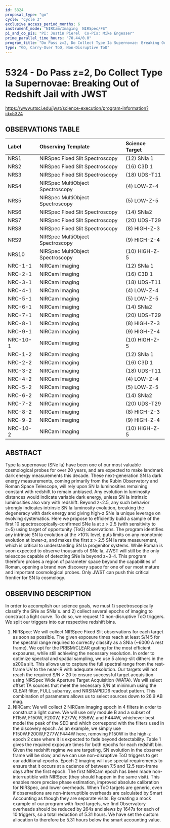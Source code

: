 ```yaml
---
id: 5324
proposal_type: "go"
cycle: "Cycle 3"
exclusive_access_period_months: 6
instrument_mode: "NIRCam/Imaging  NIRSpec/FS"
pi_and_co_pis: "PI: Justin Pierel  Co-PIs: Mike Engesser"
prime_parallel_time_hours: "70.44/0.0"
program_title: "Do Pass z=2, Do Collect Type Ia Supernovae: Breaking Out of Redshift Jail with JWST"
type: "GO, Carry-Over ToO, Non-Disruptive ToO"
---
```

# 5324 - Do Pass z=2, Do Collect Type Ia Supernovae: Breaking Out of Redshift Jail with JWST
https://www.stsci.edu/jwst/science-execution/program-information?id=5324
## OBSERVATIONS TABLE
| Label   | Observing Template               | Science Target |
| :------ | :------------------------------- | :------------- |
| NRS1    | NIRSpec Fixed Slit Spectroscopy  | (12) SNIa 1    |
| NRS2    | NIRSpec Fixed Slit Spectroscopy  | (16) C3D 1     |
| NRS3    | NIRSpec Fixed Slit Spectroscopy  | (18) UDS-T11   |
| NRS4    | NIRSpec MultiObject Spectroscopy | (4) LOW-Z-4    |
| NRS5    | NIRSpec MultiObject Spectroscopy | (5) LOW-Z-5    |
| NRS6    | NIRSpec Fixed Slit Spectroscopy  | (14) SNIa2     |
| NRS7    | NIRSpec Fixed Slit Spectroscopy  | (20) UDS-T29   |
| NRS8    | NIRSpec Fixed Slit Spectroscopy  | (8) HIGH-Z-3   |
| NRS9    | NIRSpec MultiObject Spectroscopy | (9) HIGH-Z-4   |
| NRS10   | NIRSpec MultiObject Spectroscopy | (10) HIGH-Z-5  |
| NRC-1-1 | NIRCam Imaging                   | (12) SNIa 1    |
| NRC-2-1 | NIRCam Imaging                   | (16) C3D 1     |
| NRC-3-1 | NIRCam Imaging                   | (18) UDS-T11   |
| NRC-4-1 | NIRCam Imaging                   | (4) LOW-Z-4    |
| NRC-5-1 | NIRCam Imaging                   | (5) LOW-Z-5    |
| NRC-6-1 | NIRCam Imaging                   | (14) SNIa2     |
| NRC-7-1 | NIRCam Imaging                   | (20) UDS-T29   |
| NRC-8-1 | NIRCam Imaging                   | (8) HIGH-Z-3   |
| NRC-9-1 | NIRCam Imaging                   | (9) HIGH-Z-4   |
| NRC-10-1| NIRCam Imaging                   | (10) HIGH-Z-5  |
| NRC-1-2 | NIRCam Imaging                   | (12) SNIa 1    |
| NRC-2-2 | NIRCam Imaging                   | (16) C3D 1     |
| NRC-3-2 | NIRCam Imaging                   | (18) UDS-T11   |
| NRC-4-2 | NIRCam Imaging                   | (4) LOW-Z-4    |
| NRC-5-2 | NIRCam Imaging                   | (5) LOW-Z-5    |
| NRC-6-2 | NIRCam Imaging                   | (14) SNIa2     |
| NRC-7-2 | NIRCam Imaging                   | (20) UDS-T29   |
| NRC-8-2 | NIRCam Imaging                   | (8) HIGH-Z-3   |
| NRC-9-2 | NIRCam Imaging                   | (9) HIGH-Z-4   |
| NRC-10-2| NIRCam Imaging                   | (10) HIGH-Z-5  |

## ABSTRACT

Type Ia supernovae (SNe Ia) have been one of our most valuable cosmological probes for over 20 years, and are expected to make landmark dark energy measurements this decade. These next-generation SN Ia dark energy measurements, coming primarily from the Rubin Observatory and Roman Space Telescope, will rely upon SN Ia luminosities remaining constant with redshift to remain unbiased. Any evolution in luminosity distances would indicate variable dark energy, unless SN Ia intrinsic luminosities also vary with redshift. Beyond z~2.5, any such behavior strongly indicates intrinsic SN Ia luminosity evolution, breaking the degeneracy with dark energy and giving high-z SNe Ia unique leverage on evolving systematics. Here we propose to efficiently build a sample of the first 10 spectroscopically-confirmed SNe Ia at z > 2.5 (with sensitivity to z~5) using target of opportunity (ToO) observations. The program identifies any intrinsic SN Ia evolution at the >10% level, puts limits on any monotonic evolution at lower-z, and makes the first z > 2.5 SN Ia rate measurement, which is critical to understanding SN Ia progenitor systems. While Roman is soon expected to observe thousands of SNe Ia, JWST will still be the only telescope capable of detecting SNe Ia beyond z~3-4. This program therefore probes a region of parameter space beyond the capabilities of Roman, opening a brand new discovery space for one of our most mature and important cosmological probes. Only JWST can push this critical frontier for SN Ia cosmology.

## OBSERVING DESCRIPTION

In order to accomplish our science goals, we must 1) spectroscopically classify the SNe as SNIa's. and 2) collect several epochs of imaging to construct a light curve. To do so, we request 10 non-disruptive ToO triggers. We split our triggers into our respective redshift bins.

1.  NIRSpec:
    We will collect NIRSpec Fixed Slit observations for each target as soon as possible. The given exposure times reach at least S/N 5 for the spectral range required to correctly classify as a SNIa (~6000 A rest frame). We opt for the PRISM/CLEAR grating for the most efficient exposures, while still achieving the necessary resolution. In order to optimize spectral and spatial sampling, we use 5 along-slit dithers in the s200a slit. This allows us to capture the full spectral range from the rest-frame UV to the near-IR with adequate resolution. Our targets will not reach the required S/N > 20 to ensure successful target acquisition using NIRSpec Wide Aperture Target Acquisition (WATA). We will select offset TA sources that meet the necessary S/N at minimum using the CLEAR filter, FULL subarray, and NRSRAPIDD6 readout pattern. This combination of parameters allows us to select sources down to 26.9 AB mag.
2.  NIRCam:
    We will collect 2 NIRCam imaging epoch in 4 filters in order to construct a light curve. We will use only module B and a subset of F115W, F150W, F200W, F277W, F356W, and F444W, whichever best model the peak of the SED and which correspond with the filters used in the discovery epoch. As an example, we simply use F150W,F200W,F277W,F444W here, removing F150W in the high-z epoch 2 case where it is expected to fade beyond detectability. Table 1 gives the required exposure times for both epochs for each redshift bin. Given the redshift regime we are targeting, SN evolution in the observer frame will be slow, and we can use non-disruptive ToO triggers to get our additional epochs. Epoch 2 imaging will use special requirements to ensure that it occurs at a cadence of between 7.5 and 12.5 rest-frame days after the first epoch. The first NIRCam epoch has been made non-interruptible with NIRSpec (they should happen in the same visit). This enables more precise phase estimation, improved absolute calibration for NIRSpec, and lower overheads. When ToO targets are generic, even if observations are non-interruptible overheads are calculated by Smart Accounting as though they are separate visits. By creating a mock example of our program with fixed targets, we find Observatory overheads should be reduced by 264s and slews by 1647s for each of 10 triggers, so a total reduction of 5.31 hours. We have set the custom allocation to therefore be 5.31 hours below the smart accounting value.